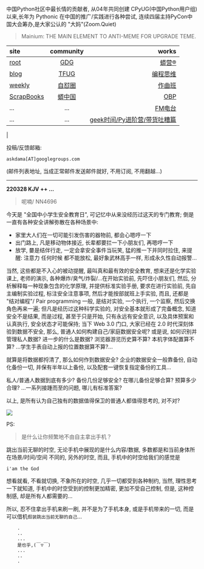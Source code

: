 中国Python社区中最长情的贡献者, 从04年共同创建 CPyUG(中国Python用户组)以来,长年为 Pythonic 在中国的推广/实践进行各种尝试, 连续四届主持PyCon中国大会筹办,是大家公认的 "大妈"(Zoom.Quiet)

> Mainium: THE MAIN ELEMENT TO ANTI-MEME FOR UPGRADE TEME.

| site | community | works |
| :-----| :----: | ----: |
| [root](http://zoomquiet.io/) | [GDG](https://blog.zhgdg.org/) | [蟒营®](https://doc.101.camp/) |
| [blog](https://blog.zoomquiet.io/pages/zoomquiet.html) | [TFUG](http://zh.tfug.world/) | [编程思维](https://py.101.camp/) |
| [weekly](http://weekly.pychina.org/) | [自怼圈](https://du.101.camp/) | [作曲班](https://mu.101.camp/) |
| [ScrapBooks](https://zoomquiet.io/collection.html) | [蟒中国](https://pychina.org/) | [OBP](https://zoomquiet.io/obp/index.html) |
| ... | ... | [FM电台](https://fm.101.camp/) |
| ... | ... | [geek时间/Py进阶营/带货吐糟篇](https://fm.101.camp/2020/geek2py-dama.html) 
 |


投稿/反馈邮箱:

    askdama[AT]googlegroups.com

(邮件列表地址, 
当成正常邮件发送邮件就好, 不用订阅, 不用翻越...)



---------------------------------------------------
**220328 KJV ++ ...**


> 呢喃/ NN4696






今天是 "全国中小学生安全教育日", 可记忆中从来没经历过这天的专门教育; 倒是一直有各种安全讲解弥散在各种场景中:

- 家里大人们在一切可能引发伤害的器物前, 都会心嗯哼一下
- 出门路上, 凡是移动物体接近, 长辈都要拦一下小朋友们, 再嗯哼一下
- 放学, 嘦是结伴行走, 一定会拿安全事件当玩笑, 猛的推一下并同时拉住, 来提醒: 注意力 任何时候 都不能放松, 最好象武林高手一样, 形成永久性自动报警...

当然, 这些都是不入心的被动提醒, 最叫真和最有效的安全教育, 想来还是化学实验课上, 老师的演示, 各种爆炸/臭气/炸裂/...在开始实验前, 先吓住小朋友们, 然后, 分析解释每一种现象包含的化学原理, 并提供标准实验手册, 要求在进行实验前, 先自主编制实验过程, 标注安全注意事项, 然后才能按部就班上手实验, 而且, 还都是 "结对编程"/ Pair programming 一般, 是结对实验, 一个执行, 一个监察, 然后交换角色再来一遍;
但凡是经历过这种科学实验的, 对安全基本就形成了完备概念, 知道安全不是结果, 而是过程, 甚至于只是开始, 只有永远有安全意识, 以及具体预案和认真执行, 安全状态才可能保持;
当下 Web 3.0 门口, 大家已经在 2.0 时代深刻体验到数据不安全, 那么, 普通人如何构建自己/家庭数据安全呢? 或是说, 如何识别并管理私人数据? 进一步的什么是数据? 浏览器游览历史算不算? 本机字体配置算不算? ...学生手表自动上报的位置数据算不算?...

就算是将数据都捋清了, 那么如何作到数据安全? 企业的数据安全一般靠备份, 自动化备份一切, 并保有半年以上备份, 以及配套一键恢复指定备份的工具...

私人/普通人数据到底有多少? 备份几份足够安全? 在哪儿备份足够合算? 预算多少合理? ...一系列接踵而至的问题, 哪儿有标准答案?

以上, 是所有认为自己独有的数据值得保卫的普通人都值得思考的, 对不对?


![](https://ipic.zoomquiet.top/2022-03-27-zq42-today-card-2203.028.jpeg)


PS:
> 是什么让你频繁地不由自主拿出手机？

跳出当前无聊的时空,
无论手机中展现的是什么内容/数据,
多数都是和当前身体所在场景/时间/空间 不同的,
另外的时空,
而且, 手机中的时空给我们的感觉是

    i'am the God

想看就看, 不看就切换,
不象所在的时空, 几乎一切都受到各种制约,
当然,
理性思考一下就知道,
手机中的时空受到的控制更加精密, 更加不受自己控制,
但是, 这种控制感,
却是所有人都需要的...

所以, 
忍不住拿出手机来刷一刷,
并不是为了手机本身, 或是手机带来的一切,
而是可以借机`假装跳出当前无聊的自己`...



```
    .
    ..
    ...
    是也乎,(￣▽￣)
    ...
    ..
    .
```



